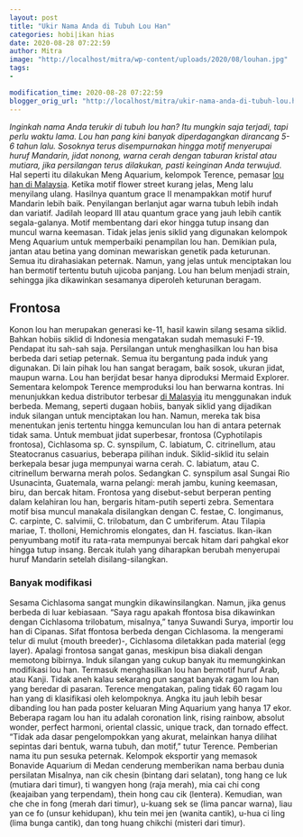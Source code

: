 ```yaml
---
layout: post
title: "Ukir Nama Anda di Tubuh Lou Han"
categories: hobi|ikan hias
date: 2020-08-28 07:22:59
author: Mitra
image: "http://localhost/mitra/wp-content/uploads/2020/08/louhan.jpg"
tags:
- 

modification_time: 2020-08-28 07:22:59
blogger_orig_url: "http://localhost/mitra/ukir-nama-anda-di-tubuh-lou.html"
---
```


<em>Inginkah nama Anda terukir di tubuh lou han? Itu mungkin saja terjadi, tapi perlu waktu lama. Lou han pang kini banyak diperdagangkan dirancang 5-6 tahun lalu. Sosoknya terus disempurnakan hingga motif menyerupai huruf Mandarin, jidat nonong, warna cerah dengan taburan kristal atau mutiara, jika persilangan terus dilakukan, pasti keinginan Anda terwujud.</em>
Hal seperti itu dilakukan Meng Aquarium, kelompok Terence, pemasar <a href="http://127.0.0.1/mitra/popularitas-ikan-louhan-di-indonesia.html">lou han di Malaysia</a>. Ketika motif flower street kurang jelas, Meng lalu menyilang ulang.
Hasilnya quantum grace II menampakkan motif huruf Mandarin lebih baik. Penyilangan berlanjut agar warna tubuh lebih indah dan variatif. Jadilah leopard III atau quantum grace yang jauh lebih cantik segala-galanya. Motif membentang dari ekor hingga tutup insang dan muncul warna keemasan.
Tidak jelas jenis siklid yang digunakan kelompok Meng Aquarium untuk memperbaiki penampilan lou han. Demikian pula, jantan atau betina yang dominan mewariskan genetik pada keturunan. Semua itu dirahasiakan peternak. Namun, yang jelas untuk menciptakan lou han bermotif tertentu butuh ujicoba panjang. Lou han belum menjadi strain, sehingga jika dikawinkan sesamanya diperoleh keturunan beragam.
<h2>Frontosa</h2>
Konon lou han merupakan generasi ke-11, hasil kawin silang sesama siklid. Bahkan hobiis siklid di Indonesia mengatakan sudah memasuki F-19. Pendapat itu sah-sah saja. Persilangan untuk menghasilkan lou han bisa berbeda dari setiap peternak. Semua itu bergantung pada induk yang digunakan. Di lain pihak lou han sangat beragam, baik sosok, ukuran jidat, maupun warna.
Lou han berjidat besar hanya diproduksi Mermaid Explorer. Sementara kelompok Terence memproduksi lou han berwarna kontras. Ini menunjukkan kedua distributor terbesar <a href="http://127.0.0.1/mitra/ciri-lou-han-berkualitas-standar.html">di Malasyia</a> itu menggunakan induk berbeda. Memang, seperti dugaan hobiis, banyak siklid yang dijadikan induk silangan untuk menciptakan lou han. Namun, mereka tak bisa menentukan jenis tertentu hingga kemunculan lou han di antara peternak tidak sama.
Untuk membuat jidat superbesar, frontosa (Cyphotilapis frontosa), Cichlasoma sp. C. synspilum, C. labiatum, C. citrinellum, atau Steatocranus casuarius, beberapa pilihan induk. Siklid-siklid itu selain berkepala besar juga mempunyai warna cerah. C. labiatum, atau C. citrinellum berwarna merah polos. Sedangkan C. synspilum asal Sungai Rio Usunacinta, Guatemala, warna pelangi: merah jambu, kuning keemasan, biru, dan bercak hitam. Frontosa yang disebut-sebut berperan penting dalam kelahiran lou han, bergaris hitam-putih seperti zebra.
Sementara motif bisa muncul manakala disilangkan dengan C. festae, C. longimanus, C. carpinte, C. salvimii, C. trilobatum, dan C umbriferum. Atau Tilapia mariae, T. tholloni, Hemichromis elongates, dan H. fasciatus. Ikan-ikan penyumbang motif itu rata-rata mempunyai bercak hitam dari pahgkal ekor hingga tutup insang. Bercak itulah yang diharapkan berubah menyerupai huruf Mandarin setelah disilang-silangkan.
<h3>Banyak modifikasi</h3>
Sesama Cichlasoma sangat mungkin dikawinsilangkan. Namun, jika genus berbeda di luar kebiasaan. “Saya ragu apakah ffontosa bisa dikawinkan dengan Cichlasoma trilobatum, misalnya,” tanya Suwandi Surya, importir lou han di Cipanas. Sifat ffontosa berbeda dengan Cichlasoma. Ia mengerami telur di mulut {mouth breeder)-, Cichlasoma diletakkan pada material (egg layer). Apalagi frontosa sangat ganas, meskipun bisa diakali dengan memotong bibirnya.
Induk silangan yang cukup banyak itu memungkinkan modifikasi lou han. Termasuk menghasilkan lou han bermotif huruf Arab, atau Kanji. Tidak aneh kalau sekarang pun sangat banyak ragam lou han yang beredar di pasaran. Terence mengatakan, paling tidak 60 ragam lou han yang di klasifikasi oleh kelompoknya. Angka itu jauh lebih besar dibanding lou han pada poster keluaran Ming Aquarium yang hanya 17 ekor.
Beberapa ragam lou han itu adalah coronation link, rising rainbow, absolut wonder, perfect harmoni, oriental classic, unique track, dan tornado effect. “Tidak ada dasar pengelompokkan yang akurat, melainkan hanya dilihat sepintas dari bentuk, warna tubuh, dan motif,” tutur Terence.
Pemberian nama itu pun sesuka peternak. Kelompok eksportir yang memasok Bonavide Aquarium di Medan cenderung memberikan nama berbau dunia persilatan Misalnya, nan cik chesin (bintang dari selatan), tong hang ce luk (mutiara dari timur), ti wangyen hong (raja merah), mia cai chi cong (keajaiban yang terpendam), thein hong cau cik (lentera). Kemudian, wan che che in fong (merah dari timur), u-kuang sek se (lima pancar warna), liau yan ce fo (unsur kehidupan), khu tein mei jen (wanita cantik), u-hua ci ling (lima bunga cantik), dan tong huang chikchi (misteri dari timur).
